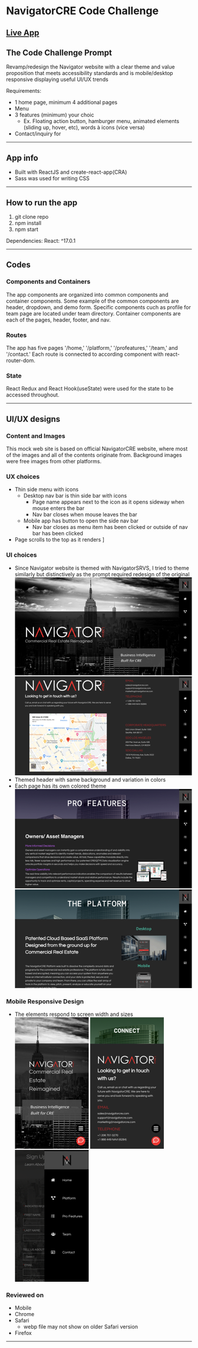 # NavigatorCRE Code Challenge
## **[Live App](https://navcre-code-challenge.netlify.app/)**

## The Code Challenge Prompt
Revamp/redesign the Navigator website with a clear theme and value proposition that meets accessibility standards and is mobile/desktop responsive displaying useful UI/UX trends

Requirements:

- 1 home page, minimum 4 additional pages
- Menu
- 3 features (minimum) your choic
    - Ex. Floating action button, hamburger menu, animated elements (sliding up, hover, etc), words à icons (vice versa)
- Contact/inquiry for

- - - -
## App info
* Built with ReactJS and create-react-app(CRA)
* Sass was used for writing CSS
- - - -
## How to run the app 
1. git clone repo
2. npm install
3. npm start

Dependencies:  React: ^17.0.1
- - - -
## Codes
### Components and Containers   
The app components are organized into common components and container components. Some example of the common components are header, dropdown, and demo form. Specific components cuch as profile for team page are located under team directory. Container components are each of the pages, header, footer, and nav.
### Routes    
The app has five pages '/home,' '/platform,' '/profeatures,' '/team,' and '/contact.' Each route is connected to according component with react-router-dom. 
### State  
React Redux and React Hook(useState) were used for the state to be accessed throughout. 
- - - -
## UI/UX designs
### Content and Images
This mock web site is based on official NavigatorCRE website, where most of the images and all of the contents originate from. Background images were free images from other platforms. 
### UX choices 
* Thin side menu with icons
    * Desktop nav bar is thin side bar with icons
        * Page name appears next to the icon as it opens sideway when mouse enters the bar
        * Nav bar closes when mouse leaves the bar
    * Mobile app has button to open the side nav bar
        * Nav bar closes as menu item has been clicked or outside of nav bar has been clicked
* Page scrolls to the top as it renders ]
### UI choices 
* Since Navigator website is themed with NavigatorSRVS, I tried to theme similarly but distinctively as the prompt required redesign of the original
![desktop start page](readme-pictures/start.png "NavigatorCRE code challenge")
![desktop contact page](readme-pictures/contact.png "NavigatorCRE code challenge")
* Themed header with same background and variation in colors
* Each page has its own colored theme  
![desktop pro features page](readme-pictures/theme_1.png "NavigatorCRE code challenge")
![desktop platform page](readme-pictures/theme_2.png "NavigatorCRE code challenge")
### Mobile Responsive Design
* The elements respond to screen width and sizes   
![mobile start page](readme-pictures/mobile_2.png "NavigatorCRE code challenge") 
![mobile contact page](readme-pictures/mobile_3.png "NavigatorCRE code challenge") 
![mobile side menu](readme-pictures/mobile_1.png "NavigatorCRE code challenge")
### Reviewed on
* Mobile
* Chrome
* Safari
    * webp file may not show on older Safari version
* Firefox 

- - - -